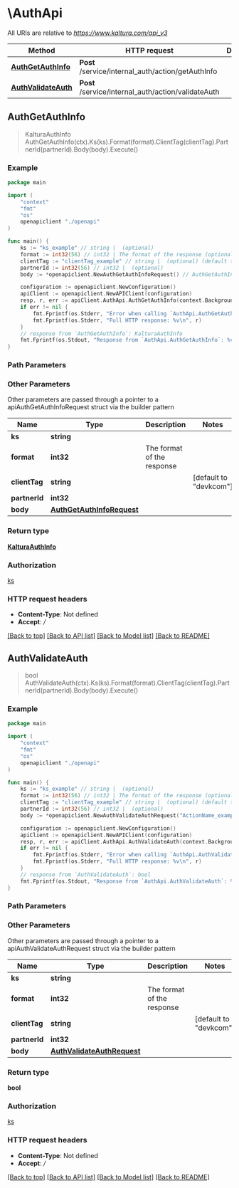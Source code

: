# \AuthApi

All URIs are relative to *https://www.kaltura.com/api_v3*

Method | HTTP request | Description
------------- | ------------- | -------------
[**AuthGetAuthInfo**](AuthApi.md#AuthGetAuthInfo) | **Post** /service/internal_auth/action/getAuthInfo | 
[**AuthValidateAuth**](AuthApi.md#AuthValidateAuth) | **Post** /service/internal_auth/action/validateAuth | 



## AuthGetAuthInfo

> KalturaAuthInfo AuthGetAuthInfo(ctx).Ks(ks).Format(format).ClientTag(clientTag).PartnerId(partnerId).Body(body).Execute()





### Example

```go
package main

import (
    "context"
    "fmt"
    "os"
    openapiclient "./openapi"
)

func main() {
    ks := "ks_example" // string |  (optional)
    format := int32(56) // int32 | The format of the response (optional)
    clientTag := "clientTag_example" // string |  (optional) (default to "devkcom")
    partnerId := int32(56) // int32 |  (optional)
    body := *openapiclient.NewAuthGetAuthInfoRequest() // AuthGetAuthInfoRequest |  (optional)

    configuration := openapiclient.NewConfiguration()
    apiClient := openapiclient.NewAPIClient(configuration)
    resp, r, err := apiClient.AuthApi.AuthGetAuthInfo(context.Background()).Ks(ks).Format(format).ClientTag(clientTag).PartnerId(partnerId).Body(body).Execute()
    if err != nil {
        fmt.Fprintf(os.Stderr, "Error when calling `AuthApi.AuthGetAuthInfo``: %v\n", err)
        fmt.Fprintf(os.Stderr, "Full HTTP response: %v\n", r)
    }
    // response from `AuthGetAuthInfo`: KalturaAuthInfo
    fmt.Fprintf(os.Stdout, "Response from `AuthApi.AuthGetAuthInfo`: %v\n", resp)
}
```

### Path Parameters



### Other Parameters

Other parameters are passed through a pointer to a apiAuthGetAuthInfoRequest struct via the builder pattern


Name | Type | Description  | Notes
------------- | ------------- | ------------- | -------------
 **ks** | **string** |  | 
 **format** | **int32** | The format of the response | 
 **clientTag** | **string** |  | [default to &quot;devkcom&quot;]
 **partnerId** | **int32** |  | 
 **body** | [**AuthGetAuthInfoRequest**](AuthGetAuthInfoRequest.md) |  | 

### Return type

[**KalturaAuthInfo**](KalturaAuthInfo.md)

### Authorization

[ks](../README.md#ks)

### HTTP request headers

- **Content-Type**: Not defined
- **Accept**: */*

[[Back to top]](#) [[Back to API list]](../README.md#documentation-for-api-endpoints)
[[Back to Model list]](../README.md#documentation-for-models)
[[Back to README]](../README.md)


## AuthValidateAuth

> bool AuthValidateAuth(ctx).Ks(ks).Format(format).ClientTag(clientTag).PartnerId(partnerId).Body(body).Execute()





### Example

```go
package main

import (
    "context"
    "fmt"
    "os"
    openapiclient "./openapi"
)

func main() {
    ks := "ks_example" // string |  (optional)
    format := int32(56) // int32 | The format of the response (optional)
    clientTag := "clientTag_example" // string |  (optional) (default to "devkcom")
    partnerId := int32(56) // int32 |  (optional)
    body := *openapiclient.NewAuthValidateAuthRequest("ActionName_example", "ServiceName_example") // AuthValidateAuthRequest |  (optional)

    configuration := openapiclient.NewConfiguration()
    apiClient := openapiclient.NewAPIClient(configuration)
    resp, r, err := apiClient.AuthApi.AuthValidateAuth(context.Background()).Ks(ks).Format(format).ClientTag(clientTag).PartnerId(partnerId).Body(body).Execute()
    if err != nil {
        fmt.Fprintf(os.Stderr, "Error when calling `AuthApi.AuthValidateAuth``: %v\n", err)
        fmt.Fprintf(os.Stderr, "Full HTTP response: %v\n", r)
    }
    // response from `AuthValidateAuth`: bool
    fmt.Fprintf(os.Stdout, "Response from `AuthApi.AuthValidateAuth`: %v\n", resp)
}
```

### Path Parameters



### Other Parameters

Other parameters are passed through a pointer to a apiAuthValidateAuthRequest struct via the builder pattern


Name | Type | Description  | Notes
------------- | ------------- | ------------- | -------------
 **ks** | **string** |  | 
 **format** | **int32** | The format of the response | 
 **clientTag** | **string** |  | [default to &quot;devkcom&quot;]
 **partnerId** | **int32** |  | 
 **body** | [**AuthValidateAuthRequest**](AuthValidateAuthRequest.md) |  | 

### Return type

**bool**

### Authorization

[ks](../README.md#ks)

### HTTP request headers

- **Content-Type**: Not defined
- **Accept**: */*

[[Back to top]](#) [[Back to API list]](../README.md#documentation-for-api-endpoints)
[[Back to Model list]](../README.md#documentation-for-models)
[[Back to README]](../README.md)

